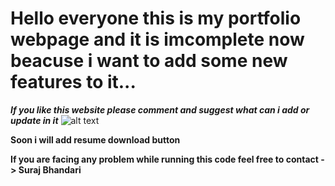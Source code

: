# Hello everyone this is my portfolio webpage and it is imcomplete now beacuse i want to add some new features to it...

***If you like this website please comment and suggest what can i add or update in it***
![alt text](https://github.com/SurajBhandari5110/SnakeGame/blob/main/portfolio.jpg)

**Soon i will add resume download button**

**If you are facing any problem while running this code feel free to contact -> Suraj Bhandari**
